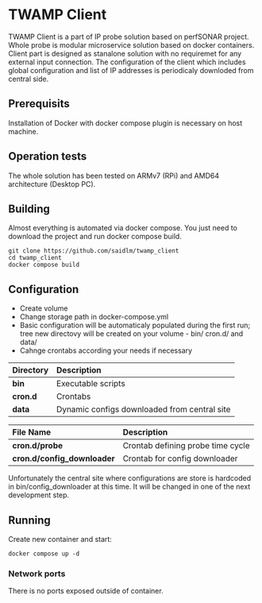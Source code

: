# TWAMP Client
TWAMP Client is a part of IP probe solution based on perfSONAR project. Whole probe is modular microservice solution based on docker containers. Client part is designed as stanalone solution with no requiremet for any external input connection. The configuration of the client which includes global configuration and list of IP addresses is periodicaly downloded from central side.

## Prerequisits
Installation of Docker with docker compose plugin is necessary on host machine.

## Operation tests
The whole solution has been tested on ARMv7 (RPi) and AMD64 architecture (Desktop PC).

## Building
Almost everything is automated via docker compose. You just need to download the project and run docker compose build.
```
git clone https://github.com/saidlm/twamp_client
cd twamp_client
docker compose build
```

## Configuration
* Create volume
* Change storage path in docker-compose.yml
* Basic configuration will be automaticaly populated during the first run; tree new directovy will be created on your volume - bin/ cron.d/ and data/
* Cahnge crontabs according your needs if necessary

| Directory | Description
| :-- | :--
| **bin** | Executable scripts
| **cron.d** | Crontabs
| **data** | Dynamic configs downloaded from central site

| File Name | Description 
| :-- | :--
| **cron.d/probe** | Crontab defining probe time cycle
| **cron.d/config_downloader** | Crontab for config downloader

Unfortunately the central site where configurations are store is hardcoded in bin/config_downloader at this time. It will be changed in one of the next development step.


## Running
Create new container and start:
```
docker compose up -d
```

### Network ports
There is no ports exposed outside of container.
